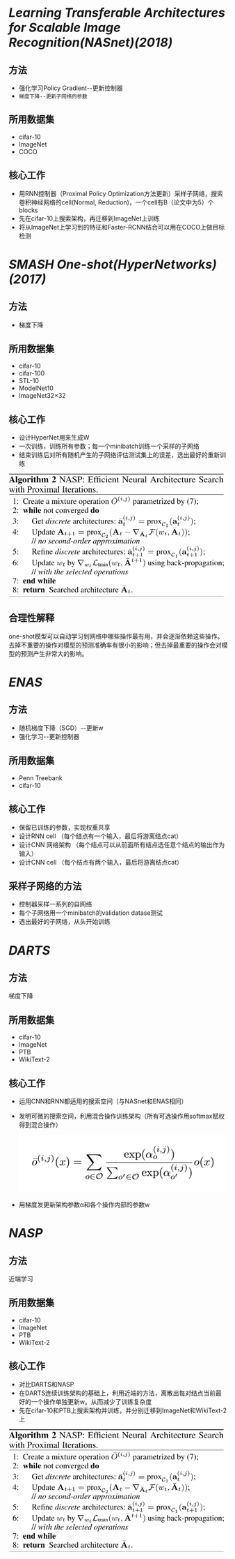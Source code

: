 #  *Learning Transferable Architectures for Scalable Image Recognition(NASnet)(2018)*
## 方法
* 强化学习Policy Gradient--更新控制器
* `梯度下降--更新子网络的参数`
## 所用数据集
* cifar-10
* ImageNet
* COCO
## 核心工作
* 用RNN控制器（Proximal Policy Optimization方法更新）采样子网络，搜索卷积神经网络的cell(Normal, Reduction)，一个cell有B（论文中为5）个blocks
* 先在cifar-10上搜索架构，再迁移到ImageNet上训练
* 将从ImageNet上学习到的特征和Faster-RCNN结合可以用在COCO上做目标检测

# *SMASH One-shot(HyperNetworks)(2017)*

## 方法

* 梯度下降

## 所用数据集

* cifar-10
* cifar-100
* STL-10
* ModelNet10
* ImageNet32×32

## 核心工作

* 设计HyperNet用来生成W
* 一次训练，训练所有参数；每一个minibatch训练一个采样的子网络
* 结束训练后对所有随机产生的子网络评估测试集上的误差，选出最好的重新训练

![SMASH_Algorithm](https://github.com/lishiqianhugh/NAS/blob/master/Screenshots/NASP_Algorithm.png)

## 合理性解释

 one-shot模型可以自动学习到网络中哪些操作最有用，并会逐渐依赖这些操作。去掉不重要的操作对模型的预测准确率有很小的影响；但去掉最重要的操作会对模型的预测产生非常大的影响。

# *ENAS*

## 方法
* 随机梯度下降（SGD）--更新w
* 强化学习--更新控制器
## 所用数据集
* Penn Treebank
* cifar-10
## 核心工作
* 保留已训练的参数，实现权重共享
* 设计RNN cell （每个结点有一个输入，最后将游离结点cat）
* 设计CNN 网络架构 （每个结点可以从前面所有结点选任意个结点的输出作为输入）
* 设计CNN cell （每个结点有两个输入，最后将游离结点cat）
## 采样子网络的方法
* 控制器采样一系列的自网络
* 每个子网络用一个minibatch的validation datase测试
* 选出最好的子网络，从头开始训练
# *DARTS*
## 方法
梯度下降
## 所用数据集
* cifar-10
* ImageNet
* PTB
* WikiText-2
## 核心工作
* 运用CNN和RNN都适用的搜索空间（与NASnet和ENAS相同）

* 发明可微的搜索空间，利用混合操作训练架构（所有可选操作用softmax赋权得到混合操作）

  ![混合操作公式](https://github.com/lishiqianhugh/NAS/blob/master/Screenshots/DARTS_mixed_formula.png)

* 用梯度发更新架构参数α和各个操作内部的参数w

# *NASP*

## 方法

近端学习

## 所用数据集

* cifar-10
* ImageNet
* PTB
* WikiText-2

## 核心工作

* 对比DARTS和NASP
* 在DARTS连续训练架构的基础上，利用近端的方法，离散出每对结点当前最好的一个操作单独更新w。从而减少了训练复杂度
* 先在cifar-10和PTB上搜索架构并训练，并分别迁移到ImageNet和WikiText-2上

![NASP_Algorithm](https://github.com/lishiqianhugh/NAS/blob/master/Screenshots/NASP_Algorithm.png)